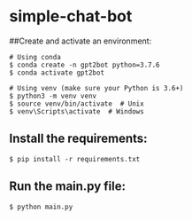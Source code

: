 # simple-chat-bot

##Create and activate an environment:

```
# Using conda
$ conda create -n gpt2bot python=3.7.6
$ conda activate gpt2bot

# Using venv (make sure your Python is 3.6+)
$ python3 -m venv venv
$ source venv/bin/activate  # Unix
$ venv\Scripts\activate  # Windows
```

## Install the requirements:

```$ pip install -r requirements.txt```

## Run the main.py file:

```$ python main.py```
